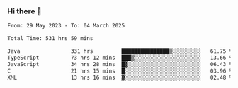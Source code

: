 ### Hi there 👋

<!--START_SECTION:waka-->

```txt
From: 29 May 2023 - To: 04 March 2025

Total Time: 531 hrs 59 mins

Java                331 hrs         ███████████████▒░░░░░░░░░   61.75 %
TypeScript          73 hrs 12 mins  ███▒░░░░░░░░░░░░░░░░░░░░░   13.66 %
JavaScript          34 hrs 28 mins  █▓░░░░░░░░░░░░░░░░░░░░░░░   06.43 %
C                   21 hrs 15 mins  █░░░░░░░░░░░░░░░░░░░░░░░░   03.96 %
XML                 13 hrs 16 mins  ▓░░░░░░░░░░░░░░░░░░░░░░░░   02.48 %
```

<!--END_SECTION:waka-->
<!--
**the-beef-calculator/the-beef-calculator** is a ✨ _special_ ✨ repository because its `README.md` (this file) appears on your GitHub profile.

Here are some ideas to get you started:

- 🔭 I’m currently working on ...
- 🌱 I’m currently learning ...
- 👯 I’m looking to collaborate on ...
- 🤔 I’m looking for help with ...
- 💬 Ask me about ...
- 📫 How to reach me: ...
- 😄 Pronouns: ...
- ⚡ Fun fact: ...
-->
